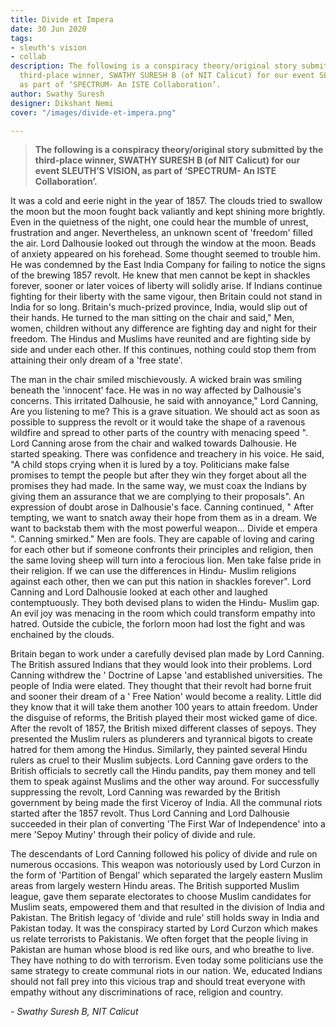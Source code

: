 ```yaml
---
title: Divide et Impera
date: 30 Jun 2020
tags:
- sleuth's vision
- collab
description: The following is a conspiracy theory/original story submitted by the
  third-place winner, SWATHY SURESH B (of NIT Calicut) for our event SLEUTH’S VISION,
  as part of ‘SPECTRUM- An ISTE Collaboration’.
author: Swathy Suresh
designer: Dikshant Nemi
cover: "/images/divide-et-impera.png"

---
```

> **The following is a conspiracy theory/original story submitted by the third-place winner, SWATHY SURESH B (of NIT Calicut) for our event SLEUTH’S VISION, as part of ‘SPECTRUM- An ISTE Collaboration’.**

It was a cold and eerie night in the year of 1857. The clouds tried to swallow the moon but the moon fought back valiantly and kept shining more brightly. Even in the quietness of the night, one could hear the mumble of unrest, frustration and anger. Nevertheless, an unknown scent of 'freedom' filled the air. Lord Dalhousie looked out through the window at the moon. Beads of anxiety appeared on his forehead. Some thought seemed to trouble him. He was condemned by the East India Company for failing to notice the signs of the brewing 1857 revolt. He knew that men cannot be kept in shackles forever, sooner or later voices of liberty will solidly arise. If Indians continue fighting for their liberty with the same vigour, then Britain could not stand in India for so long. Britain's much-prized province, India, would slip out of their hands. He turned to the man sitting on the chair and said," Men, women, children without any difference are fighting day and night for their freedom. The Hindus and Muslims have reunited and are fighting side by side and under each other. If this continues, nothing could stop them from attaining their only dream of a 'free state'.

The man in the chair smiled mischievously. A wicked brain was smiling beneath the 'innocent' face. He was in no way affected by Dalhousie's concerns. This irritated Dalhousie, he said with annoyance," Lord Canning, Are you listening to me? This is a grave situation. We should act as soon as possible to suppress the revolt or it would take the shape of a ravenous wildfire and spread to other parts of the country with menacing speed ". Lord Canning arose from the chair and walked towards Dalhousie. He started speaking. There was confidence and treachery in his voice. He said, "A child stops crying when it is lured by a toy. Politicians make false promises to tempt the people but after they win they forget about all the promises they had made. In the same way, we must coax the Indians by giving them an assurance that we are complying to their proposals". An expression of doubt arose in Dalhousie's face. Canning continued, " After tempting, we want to snatch away their hope from them as in a dream. We want to backstab them with the most powerful weapon… Divide et empera ". Canning smirked." Men are fools. They are capable of loving and caring for each other but if someone confronts their principles and religion, then the same loving sheep will turn into a ferocious lion. Men take false pride in their religion. If we can use the differences in Hindu- Muslim religions against each other, then we can put this nation in shackles forever". Lord Canning and Lord Dalhousie looked at each other and laughed contemptuously. They both devised plans to widen the Hindu- Muslim gap. An evil joy was menacing in the room which could transform empathy into hatred. Outside the cubicle, the forlorn moon had lost the fight and was enchained by the clouds.

Britain began to work under a carefully devised plan made by Lord Canning. The British assured Indians that they would look into their problems. Lord Canning withdrew the ' Doctrine of Lapse 'and established universities. The people of India were elated. They thought that their revolt had borne fruit and sooner their dream of a ' Free Nation' would become a reality. Little did they know that it will take them another 100 years to attain freedom. Under the disguise of reforms, the British played their most wicked game of dice. After the revolt of 1857, the British mixed different classes of sepoys. They presented the Muslim rulers as plunderers and tyrannical bigots to create hatred for them among the Hindus. Similarly, they painted several Hindu rulers as cruel to their Muslim subjects. Lord Canning gave orders to the British officials to secretly call the Hindu pandits, pay them money and tell them to speak against Muslims and the other way around. For successfully suppressing the revolt, Lord Canning was rewarded by the British government by being made the first Viceroy of India. All the communal riots started after the 1857 revolt. Thus Lord Canning and Lord Dalhousie succeeded in their plan of converting 'The First War of Independence' into a mere 'Sepoy Mutiny' through their policy of divide and rule.

The descendants of Lord Canning followed his policy of divide and rule on numerous occasions. This weapon was notoriously used by Lord Curzon in the form of 'Partition of Bengal' which separated the largely eastern Muslim areas from largely western Hindu areas. The British supported Muslim league, gave them separate electorates to choose Muslim candidates for Muslim seats, empowered them and that resulted in the division of India and Pakistan. The British legacy of 'divide and rule' still holds sway in India and Pakistan today. It was the conspiracy started by Lord Curzon which makes us relate terrorists to Pakistanis. We often forget that the people living in Pakistan are human whose blood is red like ours, and who breathe to live. They have nothing to do with terrorism. Even today some politicians use the same strategy to create communal riots in our nation. We, educated Indians should not fall prey into this vicious trap and should treat everyone with empathy without any discriminations of race, religion and country.

_- Swathy Suresh B, NIT Calicut_
